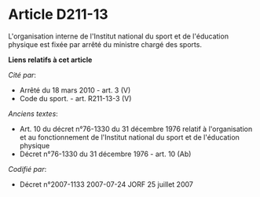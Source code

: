 # Article D211-13

L'organisation interne de l'Institut national du sport et de l'éducation physique est fixée par arrêté du ministre chargé des
sports.

**Liens relatifs à cet article**

_Cité par_:

  - Arrêté du 18 mars 2010 - art. 3 (V)
  - Code du sport. - art. R211-13-3 (V)

_Anciens textes_:

  - Art. 10 du décret n°76-1330 du 31 décembre 1976 relatif à l'organisation et au fonctionnement de l'Institut national du sport et de l'éducation physique
  - Décret n°76-1330 du 31 décembre 1976 - art. 10 (Ab)

_Codifié par_:

  - Décret n°2007-1133 2007-07-24 JORF 25 juillet 2007
